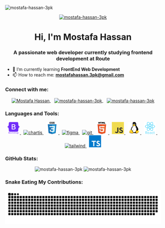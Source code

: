 <p align="left">
  <img src="https://komarev.com/ghpvc/?username=mostafa-hassan-3pk&label=Profile%20views&color=0e75b6&style=flat" alt="mostafa-hassan-3pk" />
</p>

<p align="center">
  <a href="https://github.com/mostafa-hassan-3pk">
    <img src="https://github-profile-trophy.vercel.app/?username=mostafa-hassan-3pk" alt="mostafa-hassan-3pk" />
  </a>
</p>

<h1 align="center">Hi, I'm Mostafa Hassan</h1>
<h3 align="center">A passionate web developer currently studying frontend development at Route</h3>

- 🌱 I’m currently learning **FrontEnd Web Development**
- 📫 How to reach me: **<mostafahassan.3pk@gmail.com>**

<h3 align="left">Connect with me:</h3>
<p align="center">
  <a href="https://www.linkedin.com/in/mostafa-hassan-3pk
/" target="_blank">
    <img align="center" src="https://raw.githubusercontent.com/rahuldkjain/github-profile-readme-generator/master/src/images/icons/Social/linked-in-alt.svg" alt="Mostafa Hassan" height="30" width="40" />
  </a>  
<a href="https://codeforces.com/profile/3pk" target="_blank">
<img align="center" src="https://raw.githubusercontent.com/rahuldkjain/github-profile-readme-generator/master/src/images/icons/Social/codeforces.svg" alt="mostafa-hassan-3pk " height="30" width="40" />
</a>  
<a href="https://www.codewars.com/users/mostafa-hassan-3pk" target="_blank">
<img align="center" src="https://www.codewars.com/packs/assets/logo.f607a0fb.svg" alt="mostafa-hassan-3pk " height="30" width="40" />
</a>

</p>

<h3 align="left">Languages and Tools:</h3>
<p align="center">

<a href="https://getbootstrap.com" target="_blank" rel="noreferrer">
    <img src="https://raw.githubusercontent.com/devicons/devicon/master/icons/bootstrap/bootstrap-plain-wordmark.svg" alt="bootstrap" width="40" height="40" />
  </a> 
  <a href="https://www.chartjs.org" target="_blank" rel="noreferrer">
    <img src="https://www.chartjs.org/media/logo-title.svg" alt="chartjs" width="40" height="40" />
  </a> 
  <a href="https://www.w3schools.com/css/" target="_blank" rel="noreferrer">
    <img src="https://raw.githubusercontent.com/devicons/devicon/master/icons/css3/css3-original-wordmark.svg" alt="css3" width="40" height="40" />
  </a> 
  <a href="https://www.figma.com/" target="_blank" rel="noreferrer">
    <img src="https://www.vectorlogo.zone/logos/figma/figma-icon.svg" alt="figma" width="40" height="40" />
  </a> 
  <a href="https://git-scm.com/" target="_blank" rel="noreferrer">
    <img src="https://www.vectorlogo.zone/logos/git-scm/git-scm-icon.svg" alt="git" width="40" height="40" />
  </a> 
  <a href="https://www.w3.org/html/" target="_blank" rel="noreferrer">
    <img src="https://raw.githubusercontent.com/devicons/devicon/master/icons/html5/html5-original-wordmark.svg" alt="html5" width="40" height="40" />
  </a> 
<a href="https://developer.mozilla.org/en-US/docs/Web/JavaScript" target="_blank" rel="noreferrer">
    <img src="https://raw.githubusercontent.com/devicons/devicon/master/icons/javascript/javascript-original.svg" alt="javascript" width="40" height="40" />
  </a> 
<a href="https://www.linux.org/" target="_blank" rel="noreferrer">
    <img src="https://raw.githubusercontent.com/devicons/devicon/master/icons/linux/linux-original.svg" alt="linux" width="40" height="40" />
  </a> 
<a href="https://reactjs.org/" target="_blank" rel="noreferrer">
    <img src="https://raw.githubusercontent.com/devicons/devicon/master/icons/react/react-original-wordmark.svg" alt="react" width="40" height="40" />
  </a> 
<a href="https://tailwindcss.com/" target="_blank" rel="noreferrer">
    <img src="https://www.vectorlogo.zone/logos/tailwindcss/tailwindcss-icon.svg" alt="tailwind" width="40" height="40" />
  </a> 
<a href="https://www.typescriptlang.org/" target="_blank" rel="noreferrer">
    <img src="https://raw.githubusercontent.com/devicons/devicon/master/icons/typescript/typescript-original.svg" alt="typescript" width="40" height="40" />
  </a>
</p>

<h3 align="left">GitHub Stats:</h3>
<p align="center">
  <img src="https://github-readme-stats.vercel.app/api?username=mostafa-hassan-3pk&show_icons=true&locale=en" alt="mostafa-hassan-3pk
"   height="150" />  
<img  src="https://github-readme-streak-stats.herokuapp.com/?user=mostafa-hassan-3pk&" alt="mostafa-hassan-3pk
"   height="149" />
</p>

<h3 align="left">Snake Eating My Contributions:</h3>

![snake gif](https://github.com/mostafa-hassan-3pk/mostafa-hassan-3pk/blob/output/github-contribution-grid-snake-dark.svg)
